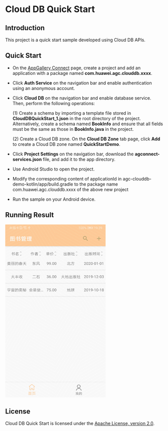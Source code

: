 # Cloud DB Quick Start

## Introduction

This project is a quick start sample developed using Cloud DB APIs.

## Quick Start

- On the [AppGallery Connect](https://developer.huawei.com/consumer/en/service/josp/agc/index.html#/myApp) page, create a project and add an application with a package named **com.huawei.agc.clouddb.xxxx**.

- Click **Auth Service** on the navigation bar and enable authentication using an anonymous account.

- Click **Cloud DB** on the navigation bar and enable database service. Then, perform the following operations:

    (1) Create a schema by importing a template file stored in **CloudDBQuickStart_1.json** in the root directory of the project. Alternatively, create a schema named **BookInfo** and ensure that all fields must be the same as those in **BookInfo.java** in the project.

    (2) Create a Cloud DB zone. On the **Cloud DB Zone** tab page, click **Add** to create a Cloud DB zone named **QuickStartDemo**.

- Click **Project Settings** on the navigation bar, download the **agconnect-services.json** file, and add it to the app directory.

- Use Android Studio to open the project.

- Modify the corresponding content of applicationId in agc-clouddb-demo-kotlin/app/build.gradle to the package name com.huawei.agc.clouddb.xxxx of the above new project

- Run the sample on your Android device.

## Running Result

<img src="./screenshot.jpg" height="550" width="320" />

## License

Cloud DB Quick Start is licensed under the [Apache License, version 2.0](http://www.apache.org/licenses/LICENSE-2.0).
